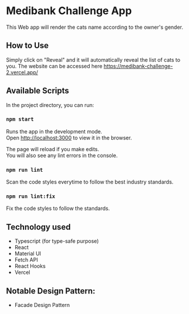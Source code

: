 # Medibank Challenge App
This Web app will render the cats name according to the owner's gender. 

## How to Use
Simply click on "Reveal" and it will automatically reveal the list of cats to you. The website can be accessed here https://medibank-challenge-2.vercel.app/

## Available Scripts

In the project directory, you can run:

### `npm start`

Runs the app in the development mode.\
Open [http://localhost:3000](http://localhost:3000) to view it in the browser.

The page will reload if you make edits.\
You will also see any lint errors in the console.

### `npm run lint`

Scan the code styles everytime to follow the best industry standards.


### `npm run lint:fix`

Fix the code styles to follow the standards.


## Technology used
- Typescript (for type-safe purpose)
- React
- Material UI
- Fetch API
- React Hooks
- Vercel

## Notable Design Pattern:
- Facade Design Pattern
